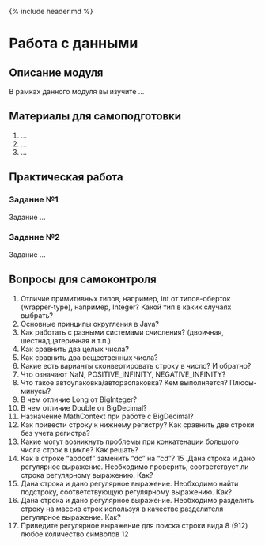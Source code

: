 {% include header.md %}

Работа с данными
====================

Описание модуля
---------------------
В рамках данного модуля вы изучите ...

Материалы для самоподготовки
---------------------
1. ...
2. ...
3. ...


Практическая работа
---------------------

### Задание №1
Задание ...



### Задание №2
Задание ...



Вопросы для самоконтроля
---------------------
1. Отличие примитивных типов, например, int от типов-оберток (wrapper-type), например, Integer? Какой тип в каких 
случаях выбрать?
2. Основные принципы округления в Java?
3. Как работать с разными системами счисления? (двоичная, шестнадцатеричная и т.п.)
4. Как сравнить два целых числа?
5. Как сравнить два вещественных числа?
6. Какие есть варианты сконвертировать строку в число? И обратно?
7. Что означают NaN, POSITIVE_INFINITY, NEGATIVE_INFINITY?
8. Что такое автоупаковка/автораспаковка? Кем выполняется? Плюсы-минусы?
9. В чем отличие Long от BigInteger?
10. В чем отличие Double от BigDecimal?
11. Назначение MathContext при работе с BigDecimal?
12. Как привести строку к нижнему регистру? Как сравнить две строки без учета регистра?
13. Какие могут возникнуть проблемы при конкатенации большого числа строк в цикле? Как решать?
14. Как в строке “abdсef” заменить “dс” на “cd”?
15 .Дана строка и дано регулярное выражение. Необходимо проверить, соответствует ли строка регулярному выражению. Как?
16. Дана строка и дано регулярное выражение. Необходимо найти подстроку, соответствующую регулярному выражению. Как?
17. Дана строка и дано регулярное выражение. Необходимо разделить строку на массив строк используя в качестве 
разделителя регулярное выражение. Как?
18. Приведите регулярное выражение для поиска строки вида 8 (912) любое количество символов 12